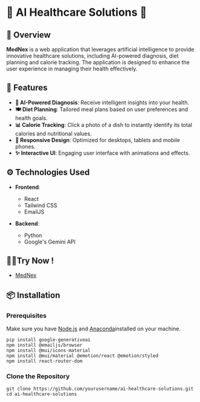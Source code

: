 # 🌟 AI Healthcare Solutions 🌟

## 📖 Overview
**MedNex** is a web application that leverages artificial intelligence to provide innovative healthcare solutions, including AI-powered diagnosis, diet planning and calorie tracking. The application is designed to enhance the user experience in managing their health effectively.

## 🚀 Features
- **🧠 AI-Powered Diagnosis**: Receive intelligent insights into your health.
- **🍽️ Diet Planning**: Tailored meal plans based on user preferences and health goals.
- **📊 Calorie Tracking**: Click a photo of a dish to instantly identify its total calories and nutritional values.
- **📱 Responsive Design**: Optimized for desktops, tablets and mobile phones.
- **✨ Interactive UI**: Engaging user interface with animations and effects.

## ⚙️ Technologies Used
- **Frontend**:
  - React
  - Tailwind CSS
  - EmailJS

- **Backend**:
  - Python
  - Google's Gemini API

## 🧑‍💻Try Now !
- [MedNex](https://ai-healthcare-eight.vercel.app/)

## 📦 Installation

### Prerequisites
Make sure you have [Node.js](https://nodejs.org/) and [Anaconda](https://docs.anaconda.com/anaconda/install/)installed on your machine.

```
pip install google-generativeai
npm install @emailjs/browser
npm install @mui/icons-material
npm install @mui/material @emotion/react @emotion/styled
npm install react-router-dom          
``` 

### Clone the Repository
```
git clone https://github.com/yourusername/ai-healthcare-solutions.git
cd ai-healthcare-solutions
```
